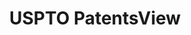 ---
layout: default
bigquery: https://console.cloud.google.com/bigquery?p=patents-public-data&d=patentsview&page=dataset
citation: Attribution should be given to PatentsView for use, distribution, or derivative
  works.
code: https://github.com/CSSIP-AIR/PatentsView-Code-Snippets/
contributors: USPTO
cost: None
description: 'PatentsView includes US patent data including raw data (summaries, applications,
  pregrant applications), disambugations of inventors and assignees, and inventor
  gender estimates.  Also foreign priority data, # of figures and sheets, and government
  interest statements.'
documentation: https://patentsview.org/query/builder-faqs
last_edit: Mon, 04 Apr 2022 19:02:57 GMT
location: https://patentsview.org/
maintained_by: USPTO
record_creation_timestamp: 12/2/2020 17:20:46
schema_fields: '[''group'', ''sequence'', ''name_first'', ''rule_47'', ''field_id'',
  ''filename'', ''disamb_inventor_id_20180528'', ''reldocno'', ''inventor_id'', ''publication_number'',
  ''disamb_assignee_id_20191008'', ''subclass_id'', ''sector_title'', ''level_three'',
  ''disamb_inventor_id_20170808'', ''ipc_version_indicator'', ''lawyer_id'', ''latlong'',
  ''num_sheets'', ''text'', ''term_extension'', ''classification_data_source'', ''application_id'',
  ''section_id'', ''fname'', ''male'', ''disamb_assignee_id_20191231'', ''doc_type'',
  ''disamb_inventor_id_20191231'', ''disamb_assignee_id_20190820'', ''disamb_assignee_id_20200929'',
  ''doctype'', ''state'', ''disamb_assignee_id_20200630'', ''withdrawn'', ''gi_statement'',
  ''classification_status'', ''role'', ''disamb_inventor_id_20190312'', ''field_title'',
  ''action_date'', ''classification_value'', ''name_last'', ''organization_id'', ''uuid'',
  ''citation_id'', ''subsection_id'', ''series_code'', ''num_claims'', ''rawlocation_id'',
  ''exemplary'', ''category'', ''level_one'', ''length'', ''variety'', ''latitude'',
  ''country_transformed'', ''contract_award_number'', ''abstract'', ''disamb_inventor_id_20191008'',
  ''id'', ''longitude'', ''title'', ''subclass'', ''term_grant'', ''date'', ''disamb_inventor_id_20170307'',
  ''rel_id'', ''organization'', ''num'', ''group_id'', ''disamb_assignee_id_20190312'',
  ''type'', ''subgroup_id'', ''attribution_status'', ''status'', ''section'', ''location_id'',
  ''kind'', ''main_group'', ''disamb_inventor_id_20181127'', ''disamb_inventor_id_20201229'',
  ''level_two'', ''disclaimer_date'', ''disamb_assignee_id_20181127'', ''subcategory_id'',
  ''rawinventor_id'', ''state_fips'', ''disamb_inventor_id_20200630'', ''ipc_class'',
  ''f102_date'', ''latin_name'', ''city'', ''lapse_of_patent'', ''dependent'', ''designation'',
  ''f371_date'', ''deceased'', ''disamb_inventor_id_20190820'', ''classification_level'',
  ''_102_date'', ''disamb_assignee_id_20200331'', ''term_disclaimer'', ''male_flag'',
  ''relkind'', ''symbol_position'', ''name'', ''num_figures'', ''lname'', ''assignee_id'',
  ''county_fips'', ''mainclass_id'', ''number'', ''disamb_inventor_id_20171003'',
  ''_371_date'', ''applicant_type'', ''subgroup'', ''rawassignee_id'', ''country'',
  ''disamb_inventor_id_20200929'', ''county'', ''disamb_inventor_id_20200331'', ''category_id'',
  ''disamb_inventor_id_20171226'', ''patent_id'']'
shortname: patentsview
tags:
- disambiguation
- United States
- gender
terms_of_use: Creative Commons Attribution 4.0 International License.
timeframe: 1963-1999
title: USPTO PatentsView
uuid: cf1780b1-e265-4e49-8d1d-83b9cfe0fd9a
---